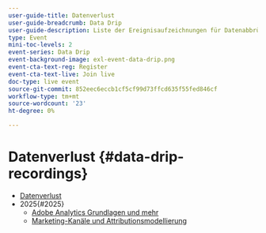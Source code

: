 ```yaml
---
user-guide-title: Datenverlust
user-guide-breadcrumb: Data Drip
user-guide-description: Liste der Ereignisaufzeichnungen für Datenabbrüche
type: Event
mini-toc-levels: 2
event-series: Data Drip
event-background-image: exl-event-data-drip.png
event-cta-text-reg: Register
event-cta-text-live: Join live
doc-type: live event
source-git-commit: 852eec6eccb1cf5cf99d73ffcd635f55fed846cf
workflow-type: tm+mt
source-wordcount: '23'
ht-degree: 0%

---
```



# Datenverlust {#data-drip-recordings}

+ [Datenverlust](overview.md)
+ 2025{#2025}
   + [Adobe Analytics Grundlagen und mehr](2025/adobe-analytics-basics-beyond.md)
   + [Marketing-Kanäle und Attributionsmodellierung](2025/marketing-channel-attribution-modeling.md)

